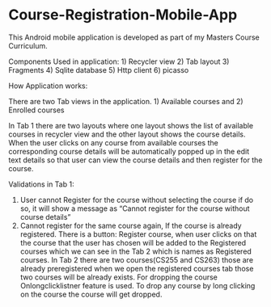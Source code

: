 # Course-Registration-Mobile-App
This Android mobile application is developed as part of my Masters Course Curriculum.

Components Used in application: 1) Recycler view
                                2) Tab layout
                                3) Fragments
                                4) Sqlite database
                                5) Http client
                                6) picasso

How Application works:

There are two Tab views in the application. 1) Available courses and 2) Enrolled courses

In Tab 1 there are two layouts where one layout shows the list of available courses in recycler view and the other layout shows the course details. When the user clicks on any course from available courses the corresponding course details will be automatically popped up in the edit text details so that user can view the course details and then register for the course.

Validations in Tab 1:

1)	User cannot Register for the course without selecting the course if do so, it will show a message as “Cannot register for the course without course details”
2)	Cannot register for the same course again, If the course is already registered. 
There is a button: Register course, when user clicks on that the course that the user has chosen will be added to the Registered courses which we can see in the Tab 2 which is names as Registered courses.
In Tab 2 there are two courses(CS255 and CS263) those are already preregistered when we open the registered courses tab those two courses will be already exists.
For dropping the course Onlongclicklistner feature is used.
To drop any course by long clicking on the course the course will get dropped.

